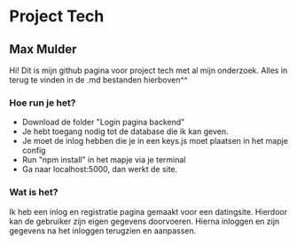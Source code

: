 # Project Tech
## Max Mulder


Hi! Dit is mijn github pagina voor project tech met al mijn onderzoek. Alles in terug te vinden in de .md bestanden hierboven^^

### Hoe run je het?
* Download de folder "Login pagina backend"
* Je hebt toegang nodig tot de database die ik kan geven.
* Je moet de inlog hebben die je in een keys.js moet plaatsen in het mapje config
* Run "npm install" in het mapje via je terminal
* Ga naar localhost:5000, dan werkt de site.

### Wat is het?
Ik heb een inlog en registratie pagina gemaakt voor een datingsite. Hierdoor kan de gebruiker zijn eigen gegevens doorvoeren. Hierna inloggen en zijn gegevens na het inloggen terugzien en aanpassen.